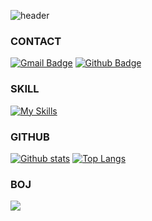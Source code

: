 ![header](https://capsule-render.vercel.app/api?type=slice&color=blue&height=300&section=header&text=voidmelody%20Github&render&fontSize=50)

### CONTACT 
[![Gmail Badge](https://img.shields.io/badge/-sss9073@naver.com-c14438?style=flat&logo=Gmail&logoColor=white&link=mailto:sss9073@naver.com)](mailto:sss9073@naver.com) 
[![Github Badge](https://img.shields.io/badge/-voidmelody-grey?style=flat&logo=github&logoColor=white&link=https://github.com/voidmelody/)](https://www.github.com/voidmelody/) 

### SKILL
[![My Skills](https://skillicons.dev/icons?i=java,spring,gradle,grafana,idea,nginx,&perline=6)](https://skillicons.dev)

### GITHUB
[![Github stats](https://github-readme-stats.vercel.app/api?username=voidmelody&show_icons=true&include_all_commits=true)](https://github.com/voidmelody/github-readme-stats)
[![Top Langs](https://github-readme-stats.vercel.app/api/top-langs/?username=voidmelody&layout=compact)](https://github.com/voidmelody/github-readme-stats)

### BOJ
 <img src="http://mazassumnida.wtf/api/v2/generate_badge?boj=jeffrey9073"/>
